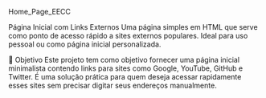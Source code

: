 Home_Page_EECC

Página Inicial com Links Externos
Uma página simples em HTML que serve como ponto de acesso rápido a sites externos populares. Ideal para uso pessoal ou como página inicial personalizada.

🚀 Objetivo
Este projeto tem como objetivo fornecer uma página inicial minimalista contendo links para sites como Google, YouTube, GitHub e Twitter. É uma solução prática para quem deseja acessar rapidamente esses sites sem precisar digitar seus endereços manualmente.
